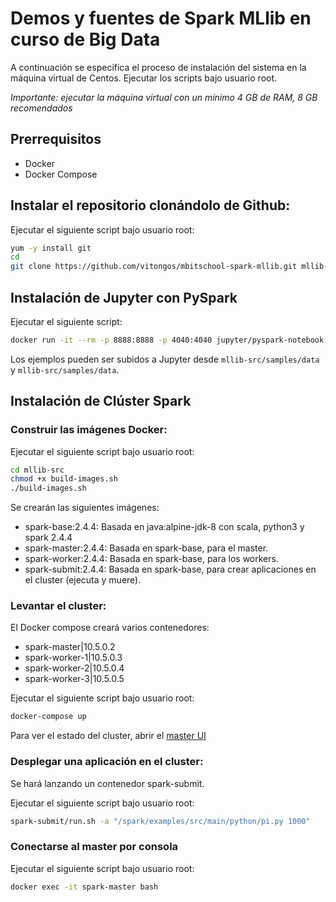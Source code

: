 # Demos y fuentes de Spark MLlib en curso de Big Data

A continuación se especifica el proceso de instalación del sistema en la máquina virtual de Centos.
Ejecutar los scripts bajo usuario root.

*Importante: ejecutar la máquina virtual con un mínimo 4 GB de RAM, 8 GB recomendados*

## Prerrequisitos

* Docker
* Docker Compose

## Instalar el repositorio clonándolo de Github:

Ejecutar el siguiente script bajo usuario root:
```sh
yum -y install git
cd
git clone https://github.com/vitongos/mbitschool-spark-mllib.git mllib-src
```

## Instalación de Jupyter con PySpark

Ejecutar el siguiente script:
```sh
docker run -it --rm -p 8888:8888 -p 4040:4040 jupyter/pyspark-notebook
```

Los ejemplos pueden ser subidos a Jupyter desde `mllib-src/samples/data` y `mllib-src/samples/data`.

## Instalación de Clúster Spark

### Construir las imágenes Docker:
Ejecutar el siguiente script bajo usuario root:
```sh
cd mllib-src
chmod +x build-images.sh
./build-images.sh
```
Se crearán las siguientes imágenes:

* spark-base:2.4.4: Basada en java:alpine-jdk-8 con scala, python3 y spark 2.4.4
* spark-master:2.4.4: Basada en spark-base, para el master.
* spark-worker:2.4.4: Basada en spark-base, para los workers.
* spark-submit:2.4.4: Basada en spark-base, para crear aplicaciones en el cluster (ejecuta y muere).

### Levantar el cluster:

El Docker compose creará varios contenedores:

* spark-master|10.5.0.2
* spark-worker-1|10.5.0.3
* spark-worker-2|10.5.0.4
* spark-worker-3|10.5.0.5

Ejecutar el siguiente script bajo usuario root:
```sh
docker-compose up
```

Para ver el estado del cluster, abrir el [master UI](http://localhost:5080) 

### Desplegar una aplicación en el cluster:

Se hará lanzando un contenedor spark-submit.

Ejecutar el siguiente script bajo usuario root:
```sh
spark-submit/run.sh -a "/spark/examples/src/main/python/pi.py 1000"
```

### Conectarse al master por consola

Ejecutar el siguiente script bajo usuario root:
```sh
docker exec -it spark-master bash
```
